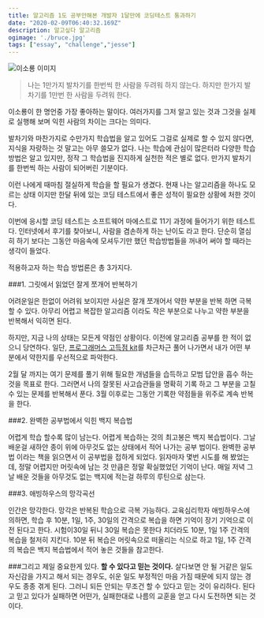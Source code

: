 ```yaml
---
title: 알고리즘 1도 공부안해본 개발자 1달만에 코딩테스트 통과하기 
date: "2020-02-09T06:40:32.169Z"
description: 알고싶다 알고리즘
ogimage: './bruce.jpg'
tags: ["essay", "challenge","jesse"]
---
```

![이소룡 이미지](https://t1.daumcdn.net/thumb/R1280x0/?fname=http://t1.daumcdn.net/brunch/service/user/2rk/image/3Z2loqQwWrsf-9Id6IHEf60Ev9o.jpg)
>나는 1만가지 발차기를 한번씩 한 사람을 두려워 하지 않는다. 하지만 한가지 발차기를 1만번 한 사람을 두려워 한다. 

이소룡이 한 명언중 가장 좋아하는 말이다. 여러가지를 그저 알고 있는 것과 그것을 실제로 실행해 보며 익힌 사람의 차이는 크다는 의미다.

발차기와 마찬가지로 수만가지 학습법을 알고 있어도 그걸로 실제로 할 수 있지 않다면, 지식을 자랑하는 것 말고는 아무 쓸모가 없다.
나는 학습에 관심이 많은터라 다양한 학습 방법은 알고 있지만, 정작 그 학습법을 진지하게 실천한 적은 별로 없다. 만가지 발차기를 한번씩 하는 사람이 되어버린 기분이다.

이런 나에게 때마침 절실하게 학습을 할 필요가 생겼다. 현재 나는 알고리즘을 하나도 모르는 상태 이지만 한달 뒤에 있는 코딩 테스트에서 좋은 성적이 필요한 상황에 처한 것이다. 

이번에 응시할 코딩 테스트는 소프트웨어 마에스트로 11기 과정에 들어가기 위한 테스트다. 인터넷에서 후기를 찾아보니, 사람을 겸손하게 하는 난이도 라고 한다. 단순히 열심히 하기 보다는 그동안 마음속에 모셔두기만 했던 학습방법들을 꺼내어 써야 할 때라는 생각이 들었다. 

적용하고자 하는 학습 방법론은 총 3가지다. 

###1. 그릿에서 읽었던 잘게 쪼개어 반복하기 

어려운일은 한없이 어려워 보이지만 사실은 잘개 쪼개어서 약한 부분을 반복 하면 극복할 수 있다. 아무리 어렵고 복잡한 알고리즘 이라도 작은 부분으로 나누고 약한 부분을 반복해서 익히면 된다. 

하지만, 지금 나의 상태는 모든게 약점인 상황이다. 이전에 알고리즘 공부를 한 적이 없으니 당연하다. 일단, [프로그래머스 고득점 kit](https://programmers.co.kr/learn/challenges?tab=algorithm_practice_kit)를 차근차근 풀어 나가면서 내가 어떤 부분에서 약한지를 우선적으로 파악한다. 

2월 달 까지는 여기 문제를 풀기 위해 필요한 개념들을 습득하고 모범 답안을 흡수 하는 것을 목표로 한다. 그러면서 나의 잘못된 사고습관들을 명확히 기록 하고 그 부분을 고칠 수 있는 문제를 반복해서 푼다.  3월 이후로는 그동안 기록한 약점들을 위주로 계속 반복을 한다.

###2. 완벽한 공부법에서 익힌 백지 복습법 

어렵게 학습 할수록 많이 남는다. 어렵게 복습하는 것의 최고봉은 백지 복습법이다. 그날 배운걸 새하얀 종이 위에 아무것도 없는 상태에서 적어 나가는 공부 법이다. 
완벽한 공부법 이라는 책을 읽으면서 이 공부법을 접하게 되었다. 읽자마자 몇번 시도를 해 봤었는데, 정말 어렵지만 머릿속에 남는 것 만큼은 정말 확실했었던 기억이 난다. 
매일 저녁 그날 배운 것들을 아무것도 없는 백지에 적는걸 하루의 루틴으로 삼는다. 

###3. 애빙하우스의 망각곡선 

인간은 망각한다. 망각은 반복된 학습으로 극복 가능하다. 교육심리학자 애빙하우스에 의하면, 학습 후 10분, 1일, 1주, 30일의 간격으로 복습을 하면 기억이 장기 기억으로 이전 된다고 한다. 시험이30일 뒤니 30일 복습은 못한다 치더라도 10분, 1일 1주 간격의 복습을 철저히 지킨다. 10분 뒤 복습은 머릿속으로 떠올리는 식으로 하고 1일, 1주 간격의 복습은 백지 복습법에서 적어 놓은 것들을 참고한다. 

###그리고 제일 중요한게 있다.
**할 수 있다고 믿는 것이다.** 살다보면 안 될 거같은 일도 자신감을 가지고 해서 되는 경우도, 쉬운 일도 부정적인 마음 가짐 때문에 되지 않는 경우도 종종 겪게 된다. 그러니 되든 안되는 무조건 할 수 있다고 믿는 것이 유리하다. 된다고 믿고 있다가 실패하면 어떤가, 실패한대로 나름의 교훈을 얻고 다시 도전하면 되는 것이다. 

 


